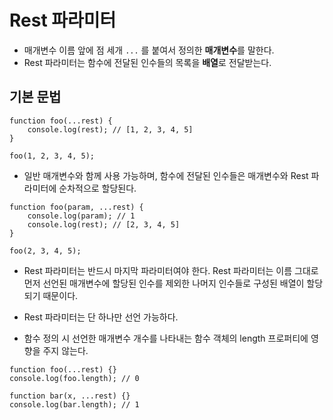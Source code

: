 # Rest 파라미터

- 매개변수 이름 앞에 점 세개 `...` 를 붙여서 정의한 **매개변수**를 말한다.
- Rest 파라미터는 함수에 전달된 인수들의 목록을 **배열**로 전달받는다.

## 기본 문법

```
function foo(...rest) {
    console.log(rest); // [1, 2, 3, 4, 5]
}

foo(1, 2, 3, 4, 5);
```

- 일반 매개변수와 함께 사용 가능하며, 함수에 전달된 인수들은 매개변수와 Rest 파라미터에 순차적으로 할당된다.

```
function foo(param, ...rest) {
    console.log(param); // 1
    console.log(rest); // [2, 3, 4, 5]
}

foo(2, 3, 4, 5);
```

- Rest 파라미터는 반드시 마지막 파라미터여야 한다.
  Rest 파라미터는 이름 그대로 먼저 선언된 매개변수에 할당된 인수를 제외한 나머지 인수들로 구성된 배열이 할당되기 때문이다.

- Rest 파라미터는 단 하나만 선언 가능하다.

- 함수 정의 시 선언한 매개변수 개수를 나타내는 함수 객체의 length 프로퍼티에 영향을 주지 않는다.

```
function foo(...rest) {}
console.log(foo.length); // 0

function bar(x, ...rest) {}
console.log(bar.length); // 1
```
